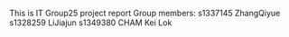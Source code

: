 This is IT Group25 project report
Group members:
s1337145 ZhangQiyue
s1328259 LiJiajun
s1349380 CHAM Kei Lok
